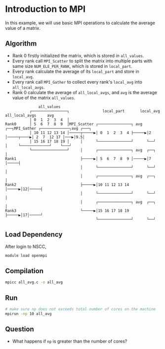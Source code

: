 # Introduction to MPI

In this example, we will use basic MPI operations to calculate the average value of a matrix.

## Algorithm

* Rank 0 firstly initialized the matrix, which is stored in `all_values`.
* Every rank call `MPI_Scatter` to split the matrix into multiple parts with same size `NUM_ELE_PER_RANK`, which is stored in `local_part`.
* Every rank calculate the average of its `local_part` and store in `local_avg`.
* Every rank call `MPI_Gather` to collect every rank's `local_avg` into `all_local_avgs`.
* Rank 0 calculate the average of `all_local_avgs`, and `avg` is the average value of the matrix `all_values`.

```
               all_values                                                                               
           ┌────────────────┐               local_part       local_avg          all_local_avgs     avg  
           │ 0  1  2  3  4  │                                                                           
Rank0      │ 5  6  7  8  9  │MPI_Scatter ┌───────────────┐ avg  ┌──┐MPI_Gather ┌─────────────┐avg ┌───┐ 
           │ 10 11 12 13 14 │─────┬─────▶│ 0  1  2  3  4 ├─────▶│2 │─────┬────▶│ 2  7  12 17 │───▶│9.5│ 
           │ 15 16 17 18 19 │     │      └───────────────┘      └──┘     │     └─────────────┘    └───┘ 
           └────────────────┘     │      ┌───────────────┐ avg  ┌──┐     │                              
Rank1                             ├─────▶│ 5  6  7  8  9 │─────▶│7 │─────┤                              
                                  │      └───────────────┘      └──┘     │                              
                                  │      ┌───────────────┐ avg  ┌──┐     │                              
Rank2                             ├─────▶│10 11 12 13 14 │─────▶│12│─────┤                              
                                  │      └───────────────┘      └──┘     │                              
                                  │      ┌───────────────┐ avg  ┌──┐     │                              
Rank3                             └─────▶│15 16 17 18 19 ├─────▶│17│─────┘                              
                                         └───────────────┘      └──┘                                    
```

## Load Dependency
After login to NSCC,

```bash
module load openmpi
```

## Compilation

```bash
mpicc all_avg.c -o all_avg
```

## Run

```bash
# make sure np does not exceeds total number of cores on the machine
mpirun -np 10 all_avg 
```

## Question
* What happens if `np` is greater than the number of cores?

